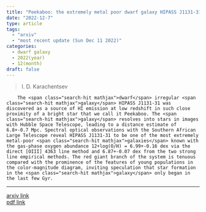```yaml
---
title: "Peekaboo: the extremely metal poor dwarf galaxy HIPASS J1131-31"
date: "2022-12-7"
type: article
tags:
  - "arxiv"
  - "most recent update (Sun Dec 11 2022)"
categories:
  - dwarf galaxy
  - 2022(year)
  - 12(month)
draft: false
---
```


> I. D. Karachentsev

        The <span class="search-hit mathjax">dwarf</span> irregular <span class="search-hit mathjax">galaxy</span> HIPASS J1131-31 was discovered as a source of HI emission at low redshift in such close proximity of a bright star that we call it Peekaboo. The <span class="search-hit mathjax">galaxy</span> resolves into stars in images with Hubble Space Telescope, leading to a distance estimate of 6.8+-0.7 Mpc. Spectral optical observations with the Southern African Large Telescope reveal HIPASS J1131-31 to be one of the most extremely metal-poor <span class="search-hit mathjax">galaxies</span> known with the gas-phase oxygen abundance 12+log(O/H) = 6.99+-0.16 dex via the direct [OIII] 4363 line method and 6.87+-0.07 dex from the two strong line empirical methods. The red giant branch of the system is tenuous compared with the prominence of the features of young populations in the color-magnitude diagram, inviting speculation that star formation in the <span class="search-hit mathjax">galaxy</span> only began in the last few Gyr.

---

[arxiv link](https://arxiv.org/abs/2212.03478)  
[pdf link](https://arxiv.org/pdf/2212.03478)